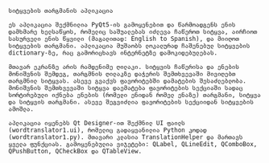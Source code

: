 	სიტყვების თარგმანის აპლიკაცია
 
	ეს აპლიკაცია შექმნილია PyQt5-ის გამოყენებით და წარმოადგენს ენის დამხმარე ხელსაწყოს, რომელიც საშუალებას იძლევა ჩაწეროთ სიტყვა, აირჩიოთ სასურველი ენის წყვილი (მაგალითად: English to Spanish), და მიიღოთ სიტყვების თარგმანი. აპლიკაცია მუშაობს ლოკალურად ჩაშენებულ სიტყვების dictionary-ზე, რაც გამორიცხავს ინტერნეტზე დამოკიდებულებას. 
 
	მთავარ ეკრანზე არის რამდენიმე ღილაკი. სიტყვის ჩაწერისა და ენების მონიშვნის შემდეგ, თარგმნის ღილაკზე დაჭერის შემთხვევაში მივიღებთ თარგმნილ სიტყვას. ასევე გვაქვს ფავორიტებში დამატების შესაძლებლობა. მონიშვნის შემთხვევაში სიტყვა დაემატება ფავორიტების სექციაში სადაც სორტირებული იქნება ენების (რომელი ენიდან რომელ ენაზე) თარგმანი, სიტყვა და სიტყვის თარგმანი. ასევე შეგვიძლია ფავორიტების სექციიდან სიტყვების ამოშლა.
 
	აპლიკაცია იყენებს Qt Designer-ით შექმნილ UI ფაილს (wordtranslator1.ui), რომელიც გადაყვანილია Python კოდად (wordtranslator1.py). მთავარი კლასია TranslationHelper და მართავს ყველა ფუნქციას. გამოყენებულია ვიჯეტები: QLabel, QLineEdit, QComboBox, QPushButton, QCheckBox და QTableView.
